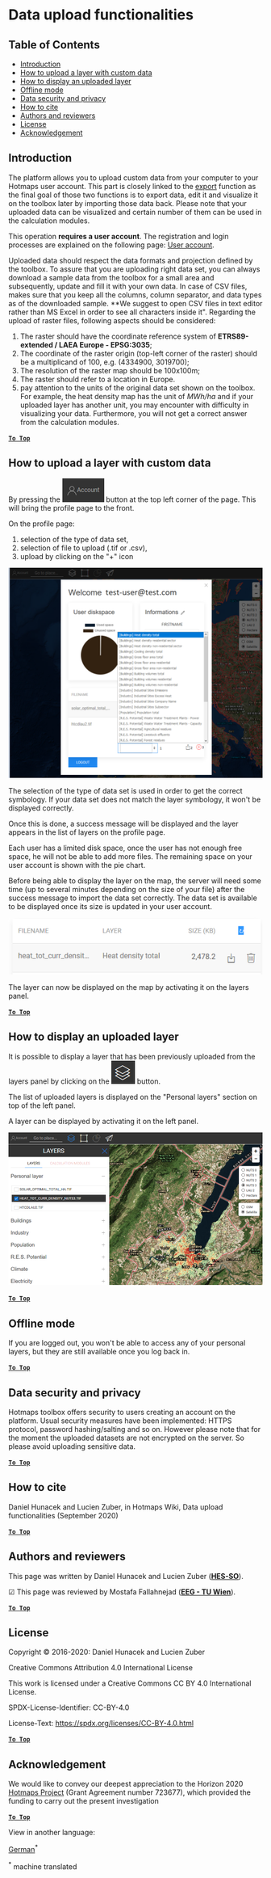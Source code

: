 <h1>Data upload functionalities</h1>

## Table of Contents

- [Introduction](#introduction)
- [How to upload a layer with custom data](#how-to-upload-a-layer-with-custom-data)
- [How to display an uploaded layer](#how-to-display-an-uploaded-layer)
- [Offline mode](#offline-mode)
- [Data security and privacy](#data-security-and-privacy)
- [How to cite](#how-to-cite)
- [Authors and reviewers](#authors-and-reviewers)
- [License](#license)
- [Acknowledgement](#acknowledgement)

## Introduction

The platform allows you to upload custom data from your computer to your Hotmaps user account. This part is closely linked to the [export](Data-export-functionalities) function as the final goal of those two functions is to export data, edit it and visualize it on the toolbox later by importing those data back. Please note that your uploaded data can be visualized and certain number of them can be used in the calculation modules.

This operation **requires a user account**. The registration and login processes are explained on the following page: [User account](Introduction-to-user-interface#Connect).

Uploaded data should respect the data formats and projection defined by the toolbox. To assure that you are uploading right data set, you can always download a sample data from the toolbox for a small area and subsequently, update and fill it with your own data. In case of CSV files, makes sure that you keep all the columns, column separator, and data types as of the downloaded sample. **We suggest to open CSV files in text editor rather than MS Excel in order to see all characters inside it".
Regarding the upload of raster files, following aspects should be considered:

1. The raster should have the coordinate reference system of **ETRS89-extended / LAEA Europe - EPSG:3035**;
1. The coordinate of the raster origin (top-left corner of the raster) should be a multiplicand of 100, e.g. (4334900, 3019700);
1. The resolution of the raster map should be 100x100m;
1. The raster should refer to a location in Europe.
1. pay attention to the units of the original data set shown on the toolbox. For example, the heat density map has the unit of _MWh/ha_ and if your uploaded layer has another unit, you may encounter with difficulty in visualizing your data. Furthermore, you will not get a correct answer from the calculation modules.


[**`To Top`**](#table-of-contents)

## How to upload a layer with custom data

By pressing the ![account button](../images/account-btn.png) button at the top left corner of the page. This will bring the profile page to the front. 

On the profile page:

1. selection of the type of data set,
2. selection of file to upload (.tif or .csv),
3. upload by clicking on the "+" icon

![profile page upload](../images/profile-upload.png)

The selection of the type of data set is used in order to get the correct symbology. If your data set does not match the layer symbology, it won't be displayed correctly.

Once this is done, a success message will be displayed and the layer appears in the list of layers on the profile page.

Each user has a limited disk space, once the user has not enough free space, he will not be able to add more files. The remaining space on your user account is shown with the pie chart.

Before being able to display the layer on the map, the server will need some time (up to several minutes depending on the size of your file) after the success message to import the data set correctly. The data set is available to be displayed once its size is updated in your user account.

![upload_complete](../images/upload_complete.png)

The layer can now be displayed on the map by activating it on the layers panel. 


[**`To Top`**](#table-of-contents)

## How to display an uploaded layer

It is possible to display a layer that has been previously uploaded from the layers panel by clicking on the ![layers button](../images/layers-btn.png) button.

The list of uploaded layers is displayed on the "Personal layers" section on top of the left panel.

A layer can be displayed by activating it on the left panel.

![upload display layer](../images/upload-layers.png)


[**`To Top`**](#table-of-contents)

## Offline mode

If you are logged out, you won't be able to access any of your personal layers, but they are still available once you log back in.


[**`To Top`**](#table-of-contents)

## Data security and privacy

Hotmaps toolbox offers security to users creating an account on the platform. Usual security measures have been implemented: HTTPS protocol, password hashing/salting and so on. However please note that for the moment the uploaded datasets are not encrypted on the server. So please avoid uploading sensitive data.



[**`To Top`**](#table-of-contents)

## How to cite
Daniel Hunacek and Lucien Zuber, in Hotmaps Wiki, Data upload functionalities (September 2020)

[**`To Top`**](#table-of-contents)

## Authors and reviewers

This page was written by Daniel Hunacek and Lucien Zuber (**[HES-SO](https://www.hevs.ch)**).

&#9745; This page was reviewed by Mostafa Fallahnejad (**[EEG - TU Wien](https://eeg.tuwien.ac.at/)**).


[**`To Top`**](#table-of-contents)

## License

Copyright © 2016-2020: Daniel Hunacek and Lucien Zuber

Creative Commons Attribution 4.0 International License

This work is licensed under a Creative Commons CC BY 4.0 International License.

SPDX-License-Identifier: CC-BY-4.0

License-Text: https://spdx.org/licenses/CC-BY-4.0.html

[**`To Top`**](#table-of-contents)

## Acknowledgement

We would like to convey our deepest appreciation to the Horizon 2020 [Hotmaps Project](https://www.hotmaps-project.eu) (Grant Agreement number 723677), which provided the funding to carry out the present investigation


[**`To Top`**](#table-of-contents)






<!--- THIS IS A SUPER UNIQUE IDENTIFIER -->

View in another language:

 [German](../de/Data-upload-functionalities)<sup>\*</sup> 

<sup>\*</sup> machine translated
